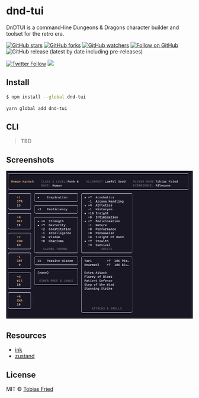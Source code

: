 # dnd-tui

DnDTUI is a command-line Dungeons & Dragons character builder and toolset for the retro era.

[![GitHub stars](https://img.shields.io/github/stars/rektdeckard/dnd-tui?style=flat-square&label=Star)](https://github.com/rektdeckard/dnd-tui)
[![GitHub forks](https://img.shields.io/github/forks/rektdeckard/dnd-tui?style=flat-square&label=Fork)](https://github.com/rektdeckard/dnd-tui/fork)
[![GitHub watchers](https://img.shields.io/github/watchers/rektdeckard/dnd-tui?style=flat-square&label=Watch)](https://github.com/rektdeckard/dnd-tui)
[![Follow on GitHub](https://img.shields.io/github/followers/rektdeckard?style=flat-square&label=Follow)](https://github.com/rektdeckard)
![GitHub release (latest by date including pre-releases)](https://img.shields.io/github/v/release/rektdeckard/dnd-tui?include_prereleases&label=Release&style=flat-square)

[![Twitter Follow](https://img.shields.io/twitter/follow/friedtm.svg?style=flat-square)](https://twitter.com/friedtm)
[![](https://img.shields.io/badge/paypal-buy%20me%20a%20coffee-green.svg?style=flat-square)](https://paypal.me/TobiasFried)

## Install

```bash
$ npm install --global dnd-tui
```

```bash
yarn global add dnd-tui
```

## CLI

> TBD

## Screenshots

<img src="/meta/screenshot.png" />

## Resources

- [ink](https://github.com/vadimdemedes/ink)
- [zustand](https://github.com/pmndrs/zustand)

## License

MIT © [Tobias Fried](https://github.com/rektdeckard)
